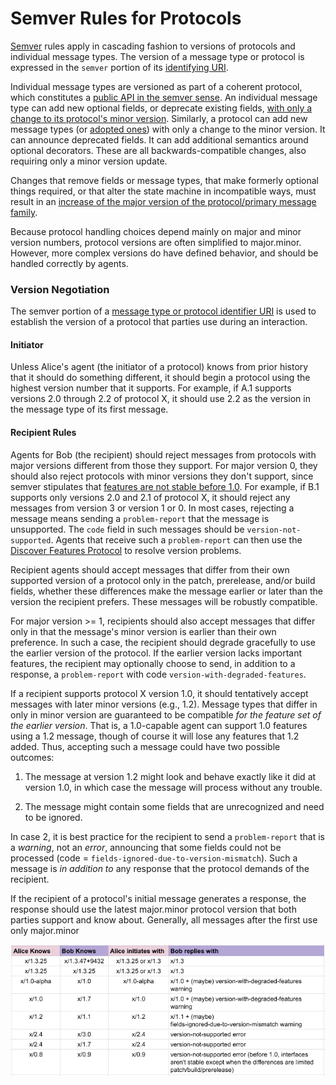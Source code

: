 # Semver Rules for Protocols

[Semver](https://semver.org) rules apply in cascading fashion to versions
of protocols and individual message types. The version of a message type
or protocol is expressed in the `semver` portion of its [identifying URI](
uris.md).

Individual message types are versioned as part of a coherent protocol, which
constitutes a [public API in the semver sense](https://semver.org/#spec-item-1).
An individual message type can add new optional fields, or deprecate
existing fields, [with only a change to its protocol's minor
version](https://semver.org/#spec-item-7).
Similarly, a protocol can add new message types (or [adopted
ones](template.md#adopted-messages)) with only a change
to the minor version. It can announce deprecated fields. It can add additional
semantics around optional decorators. These are all backwards-compatible
changes, also requiring only a minor version update.

Changes that remove fields or message types, that make formerly optional
things required, or that alter the state machine in incompatible
ways, must result in an [increase of the major version of the protocol/primary
message family](https://semver.org/#spec-item-8).

Because protocol handling choices depend mainly on major and minor version
numbers, protocol versions are often simplified to major.minor. However,
more complex versions do have defined behavior, and should be handled
correctly by agents.

### Version Negotiation

The semver portion of a [message type or protocol identifier URI](uris.md) is
used to establish the version of a protocol that parties use during an
interaction.

#### Initiator

Unless Alice's agent (the initiator of a protocol) knows from prior history
that it should do something different, it should begin a protocol using the
highest version number that it supports. For example, if A.1
supports versions 2.0 through 2.2 of protocol X, it should use 2.2 as the
version in the message type of its first message.

#### Recipient Rules

Agents for Bob (the recipient) should reject messages from protocols with major
versions different from those they support. For major version 0, they should also
reject protocols with minor versions they don't support, since semver stipulates
that [features are not stable before 1.0](https://semver.org/#spec-item-4). For
example, if B.1 supports only versions 2.0 and 2.1 of protocol X, it should reject
any messages from version 3 or version 1 or 0. In most cases, rejecting a message
means sending a `problem-report` that the message is unsupported. The `code` field
in such messages should be `version-not-supported`. Agents that receive such a
`problem-report` can then use the [Discover Features Protocol](
../../features/0031-discover-features/README.md) to resolve version problems.

Recipient agents should accept messages that differ from their own supported version
of a protocol only in the patch, prerelease, and/or build fields, whether these
differences make the message earlier or later than the version the recipient prefers.
These messages will be robustly compatible.

For major version >= 1, recipients should also accept messages that differ only in that
the message's minor version is earlier than their own preference. In such a case, the
recipient should degrade gracefully to use the earlier version of the protocol. If the
earlier version lacks important features, the recipient may optionally choose to send,
in addition to a response, a `problem-report` with code `version-with-degraded-features`.

If a recipient supports protocol X version 1.0, it should tentatively
accept messages with later minor versions (e.g., 1.2). Message types that
differ in only in minor version are guaranteed to be compatible *for the
feature set of the earlier version*. That is, a 1.0-capable agent can support
1.0 features using a 1.2 message, though of course it will lose any features
that 1.2 added. Thus, accepting such a message could have two possible outcomes:

1. The message at version 1.2 might look and behave exactly like it did at version
1.0, in which case the message will process without any trouble.

2. The message might contain some fields that are unrecognized and need to be ignored.

In case 2, it is best practice for the recipient to send a `problem-report` that
is a *warning*, not an *error*, announcing that some fields could not be processed
(code = `fields-ignored-due-to-version-mismatch`). Such a message is *in addition
to* any response that the protocol demands of the recipient.

If the recipient of a protocol's initial message generates a response, the response
should use the latest major.minor protocol version that both parties support and
know about. Generally, all messages after the first use only major.minor

[![version negotiation matrix](version-negotiation-matrix.png)](
https://docs.google.com/spreadsheets/d/1W5KYOqCCqmTeU4Z7XZQH9_6_0TeP5Vf5TtsOZmioyB0/edit#gid=0)



 
